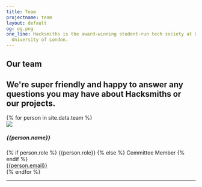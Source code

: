 ```yaml
---
title: Team
projectname: team
layout: default
og: og.png
one_line: Hacksmiths is the award-winning student-run tech society at Goldsmiths,
  University of London.
---
```


<section class="text-center team">
  <div class="container">
    <h1>Our team</h1>
    <h2>We're super friendly and happy to answer any questions you may have about Hacksmiths or our projects.</h2>
    <div class="grid-columns">
      {% for person in site.data.team %}
        <div class="person">
          <img src="/assets/img/team/{{person.photo}}.jpg">
          <h5>{{person.name}}</h5>
          {% if person.role %}
            <span>{{person.role}}</span>
          {% else %}
            <span>Committee Member</span>
          {% endif %}
          <br><a href="mailto:{{person.email}}">{{person.email}}</a>
        </div>
      {% endfor %}
    </div>
  </div>
</section>

<hr>